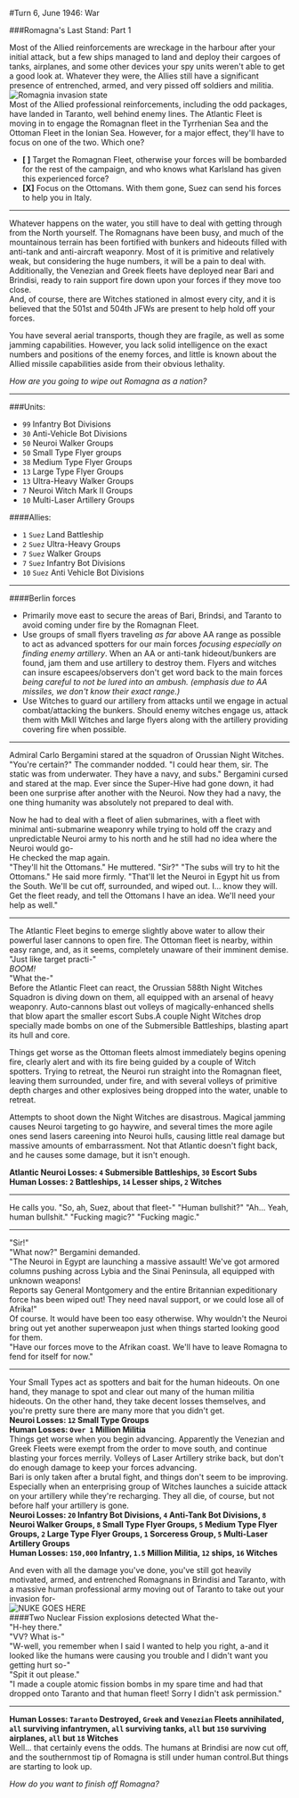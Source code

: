 #Turn 6, June 1946: War

###Romagna's Last Stand: Part 1

Most of the Allied reinforcements are wreckage in the harbour after your initial attack, but a few ships managed to land and deploy their cargoes of tanks, airplanes, and some other devices your spy units weren't able to get a good look at. Whatever they were, the Allies still have a significant presence of entrenched, armed, and very pissed off soldiers and militia.  
![​Romagnia invasion state](../images/romagnia_invasion2.gif)  
Most of the Allied professional reinforcements, including the odd packages, have landed in Taranto, well behind enemy lines. The Atlantic Fleet is moving in to engage the Romagnan fleet in the Tyrrhenian Sea and the Ottoman Fleet in the Ionian Sea. However, for a major effect, they'll have to focus on one of the two. Which one?  

- **[ ]** Target the Romagnan Fleet, otherwise your forces will be bombarded for the rest of the campaign, and who knows what Karlsland has given this experienced force?  
- **[X]** Focus on the Ottomans. With them gone, Suez can send his forces to help you in Italy.

---
Whatever happens on the water, you still have to deal with getting through from the North yourself. The Romagnans have been busy, and much of the mountainous terrain has been fortified with bunkers and hideouts filled with anti-tank and anti-aircraft weaponry. Most of it is primitive and relatively weak, but considering the huge numbers, it will be a pain to deal with.  
Additionally, the Venezian and Greek fleets have deployed near Bari and Brindisi, ready to rain support fire down upon your forces if they move too close.  
And, of course, there are Witches stationed in almost every city, and it is believed that the 501st and 504th JFWs are present to help hold off your forces.

You have several aerial transports, though they are fragile, as well as some jamming capabilities. However, you lack solid intelligence on the exact numbers and positions of the enemy forces, and little is known about the Allied missile capabilities aside from their obvious lethality.

*How are you going to wipe out Romagna as a nation?*

---
###Units:
- `99` Infantry Bot Divisions
- `30` Anti-Vehicle Bot Divisions
- `50` Neuroi Walker Groups
- `50` Small Type Flyer groups
- `38` Medium Type Flyer Groups
- `13` Large Type Flyer Groups
- `13` Ultra-Heavy Walker Groups
- `7` Neuroi Witch Mark II Groups
- `10` Multi-Laser Artillery Groups

####Allies:
- `1` `Suez` Land Battleship
- `2` `Suez` Ultra-Heavy Groups
- `7` `Suez` Walker Groups
- `7` `Suez` Infantry Bot Divisions
- `10` `Suez` Anti Vehicle Bot Divisions

---

####Berlin forces
- Primarily move east to secure the areas of Bari, Brindsi, and Taranto to avoid coming under fire by the Romagnan Fleet.
- Use groups of small flyers traveling *as far* above AA range as possible to act as advanced spotters for our main forces *focusing especially on finding enemy artillery*. When an AA or anti-tank hideout/bunkers are found, jam them and use artillery to destroy them. Flyers and witches can insure escapees/observers don't get word back to the main forces *being careful to not be lured into an ambush. (emphasis due to AA missiles, we don't know their exact range.)*
- Use Witches to guard our artillery from attacks until we engage in actual combat/attacking the bunkers. Should enemy witches engage us, attack them with MkII Witches and large flyers along with the artillery providing covering fire when possible.

---
Admiral Carlo Bergamini stared at the squadron of Orussian Night Witches. "You're certain?" The commander nodded. "I could hear them, sir. The static was from underwater. They have a navy, and subs." Bergamini cursed and stared at the map. Ever since the Super-Hive had gone down, it had been one surprise after another with the Neuroi. Now they had a navy, the one thing humanity was absolutely not prepared to deal with.

Now he had to deal with a fleet of alien submarines, with a fleet with minimal anti-submarine weaponry while trying to hold off the crazy and unpredictable Neuroi army to his north and he still had no idea where the Neuroi would go-  
He checked the map again.  
"They'll hit the Ottomans." He muttered. "Sir?" "The subs will try to hit the Ottomans." He said more firmly. "That'll let the Neuroi in Egypt hit us from the South. We'll be cut off, surrounded, and wiped out. I... know they will. Get the fleet ready, and tell the Ottomans I have an idea. We'll need your help as well."

---
The Atlantic Fleet begins to emerge slightly above water to allow their powerful laser cannons to open fire. The Ottoman fleet is nearby, within easy range, and, as it seems, completely unaware of their imminent demise.  
"Just like target practi-"  
*BOOM!*  
"What the-"  
Before the Atlantic Fleet can react, the Orussian 588th Night Witches Squadron is diving down on them, all equipped with an arsenal of heavy weaponry. Auto-cannons blast out volleys of magically-enhanced shells that blow apart the smaller escort Subs.A couple Night Witches drop specially made bombs on one of the Submersible Battleships, blasting apart its hull and core.

Things get worse as the Ottoman fleets almost immediately begins opening fire, clearly alert and with its fire being guided by a couple of Witch spotters. Trying to retreat, the Neuroi run straight into the Romagnan fleet, leaving them surrounded, under fire, and with several volleys of primitive depth charges and other explosives being dropped into the water, unable to retreat.

Attempts to shoot down the Night Witches are disastrous. Magical jamming causes Neuroi targeting to go haywire, and several times the more agile ones send lasers careening into Neuroi hulls, causing little real damage but massive amounts of embarrassment. Not that Atlantic doesn't fight back, and he causes some damage, but it isn't enough.

**Atlantic Neuroi Losses: `4` Submersible Battleships, `30` Escort Subs**  
**Human Losses: `2` Battleships, `14` Lesser ships, `2` Witches**

---
He calls you.
"So, ah, Suez, about that fleet-"
"Human bullshit?"
"Ah... Yeah, human bullshit."
"Fucking magic?"
"Fucking magic."

---
"Sir!"  
"What now?" Bergamini demanded.  
"The Neuroi in Egypt are launching a massive assault! We've got armored columns pushing across Lybia and the Sinai Peninsula, all equipped with unknown weapons!  
Reports say General Montgomery and the entire Britannian expeditionary force has been wiped out! They need naval support, or we could lose all of Afrika!"  
Of course. It would have been too easy otherwise. Why wouldn't the Neuroi bring out yet another superweapon just when things started looking good for them.  
"Have our forces move to the Afrikan coast. We'll have to leave Romagna to fend for itself for now."

---
Your Small Types act as spotters and bait for the human hideouts. On one hand, they manage to spot and clear out many of the human militia hideouts. On the other hand, they take decent losses themselves, and you're pretty sure there are many more that you didn't get.  
**Neuroi Losses: `12` Small Type Groups**  
**Human Losses: `Over 1` Million Militia**  
Things get worse when you begin advancing. Apparently the Venezian and Greek Fleets were exempt from the order to move south, and continue blasting your forces merrily. Volleys of Laser Artillery strike back, but don't do enough damage to keep your forces advancing.  
Bari is only taken after a brutal fight, and things don't seem to be improving. Especially when an enterprising group of Witches launches a suicide attack on your artillery while they're recharging. They all die, of course, but not before half your artillery is gone.  
**Neuroi Losses: `20` Infantry Bot Divisions, `4` Anti-Tank Bot Divisions, `8` Neuroi Walker Groups, `8` Small Type Flyer Groups, `5` Medium Type Flyer Groups, `2` Large Type Flyer Groups, `1` Sorceress Group, `5` Multi-Laser Artillery Groups**  
**Human Losses: `150,000` Infantry, `1.5` Million Militia, `12` ships, `16` Witches**  

And even with all the damage you've done, you've still got heavily motivated, armed, and entrenched Romagnans in Brindisi and Taranto, with a massive human professional army moving out of Taranto to take out your invasion for-  
![NUKE GOES HERE](../images/Operation_Upshot-Knothole_-_Badger_001.jpg)  
####Two Nuclear Fission explosions detected
What the-  
"H-hey there."  
"VV? What is-"  
"W-well, you remember when I said I wanted to help you right, a-and it looked like the humans were causing you trouble and I didn't want you getting hurt so-"  
"Spit it out please."  
"I made a couple atomic fission bombs in my spare time and had that dropped onto Taranto and that human fleet! Sorry I didn't ask permission."  

---
**Human Losses: `Taranto` Destroyed, `Greek` and `Venezian` Fleets annihilated, `all` surviving infantrymen, `all` surviving tanks, `all` but `150` surviving airplanes, `all` but `18` Witches**  
Well... that certainly evens the odds. The humans at Brindisi are now cut off, and the southernmost tip of Romagna is still under human control.But things are starting to look up.  

*How do you want to finish off Romagna?*
